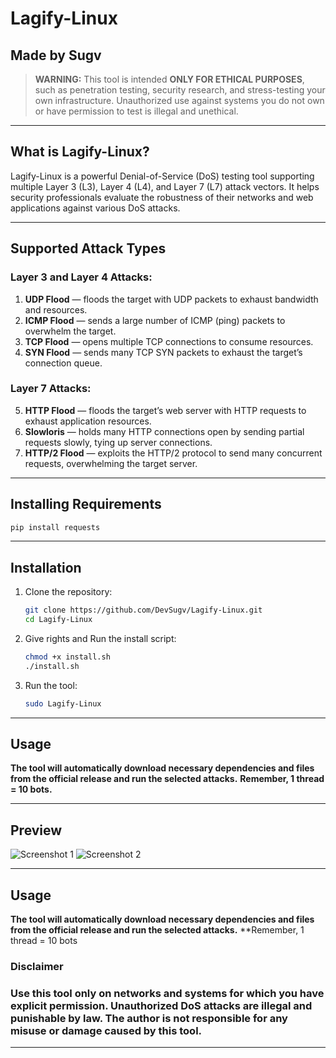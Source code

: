 # Lagify-Linux
## Made by Sugv

> **WARNING:** This tool is intended **ONLY FOR ETHICAL PURPOSES**, such as penetration testing, security research, and stress-testing your own infrastructure. Unauthorized use against systems you do not own or have permission to test is illegal and unethical.

---

## What is Lagify-Linux?

Lagify-Linux is a powerful Denial-of-Service (DoS) testing tool supporting multiple Layer 3 (L3), Layer 4 (L4), and Layer 7 (L7) attack vectors. It helps security professionals evaluate the robustness of their networks and web applications against various DoS attacks.

---

## Supported Attack Types

### Layer 3 and Layer 4 Attacks:
1. **UDP Flood** — floods the target with UDP packets to exhaust bandwidth and resources.  
2. **ICMP Flood** — sends a large number of ICMP (ping) packets to overwhelm the target.  
3. **TCP Flood** — opens multiple TCP connections to consume resources.  
4. **SYN Flood** — sends many TCP SYN packets to exhaust the target’s connection queue.  

### Layer 7 Attacks:
5. **HTTP Flood** — floods the target’s web server with HTTP requests to exhaust application resources.  
6. **Slowloris** — holds many HTTP connections open by sending partial requests slowly, tying up server connections.  
7. **HTTP/2 Flood** — exploits the HTTP/2 protocol to send many concurrent requests, overwhelming the target server.  

---

## Installing Requirements
```bash
pip install requests
```

---

## Installation

1. Clone the repository:

   ```bash
   git clone https://github.com/DevSugv/Lagify-Linux.git
   cd Lagify-Linux

2. Give rights and Run the install script:
    ```bash
    chmod +x install.sh
    ./install.sh

3. Run the tool:
     ```bash
     sudo Lagify-Linux

---

## Usage
**The tool will automatically download necessary dependencies and files from the official release and run the selected attacks.**
**Remember, 1 thread = 10 bots.**

---

## Preview

![Screenshot 1](https://i.ibb.co/v4hfy34T/image.png)
![Screenshot 2](https://i.ibb.co/6Rm6Jkxd/image.png)

---

## Usage
**The tool will automatically download necessary dependencies and files from the official release and run the selected attacks.**
**Remember, 1 thread = 10 bots
### Disclaimer
### Use this tool only on networks and systems for which you have explicit permission. Unauthorized DoS attacks are illegal and punishable by law. The author is not responsible for any misuse or damage caused by this tool.

---
